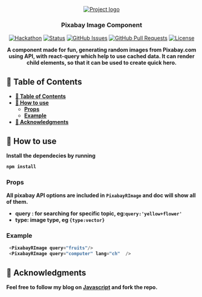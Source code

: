<p align="center">
  <a href="" rel="noopener">
 <img src="https://source.unsplash.com/random/250×250/?fruit" alt="Project logo"></a>
</p>
<h3 align="center">Pixabay Image Component</h3>

<div align="center">   

[![Hackathon](https://img.shields.io/badge/hackathon-JSU-orange.svg)](http://javascriptsu.wordpress.com)
[![Status](https://img.shields.io/badge/status-active-success.svg)]()
[![GitHub Issues](https://img.shields.io/github/issues/kylelobo/The-Documentation-Compendium.svg)](https://github.com/kylelobo/The-Documentation-Compendium/issues)
[![GitHub Pull Requests](https://img.shields.io/github/issues-pr/kylelobo/The-Documentation-Compendium.svg)](https://github.com/kylelobo/The-Documentation-Compendium/pulls)
[![License](https://img.shields.io/badge/license-MIT-blue.svg)](LICENSE.md)

</div>


<p align="center">  
<b> A component made for fun, generating random images from Pixabay.com using API, with react-query which help to use cached data. It can render child elements, so that it can be used to create quick hero.
</p>

## 📝 Table of Contents

- [📝 Table of Contents](#-table-of-contents)
- [🧐 How to use <a name = "how-to"></a>](#-how-to-use-)
  - [Props](#props)
  - [Example](#example)
- [🎉 Acknowledgments <a name = "acknowledgments"></a>](#-acknowledgments-)

## 🧐 How to use <a name = "how-to"></a>

Install the dependecies by running

```bash
npm install
```

### Props
All pixabay API options are included in `PixabayRImage` and doc will show all of them.

* query : for searching for specific topic, eg:`query:'yellow+flower'`
* type: image type, eg `{type:vector}`

### Example

```javascript
 <PixabayRImage query="fruits"/>
 <PixabayRImage query="computer" lang="ch"  />
```




## 🎉 Acknowledgments <a name = "acknowledgments"></a>

 Feel free to follow my blog on [Javascript](http:\\javascriptsu.wordpress.com) and fork the repo.
